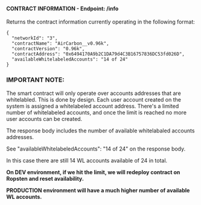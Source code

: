 #### CONTRACT INFORMATION - Endpoint: /info
Returns the contract information currently operating in the following format:

```
{
  "networkId": "3",
  "contractName": "AirCarbon__v0.96k",
  "contractVersion": "0.96k",
  "contractAddress": "0x6494170A9b2C1DA79d4C3B16757836DC53fd026D",
  "availableWhitelabeledAccounts": "14 of 24"
}
```

### IMPORTANT NOTE:

The smart contract will only operate over accounts addresses that are whitelabled. This is done by design.
Each user account created on the system is assigned a whitelabeled account address. There's a limited 
number of whitelabeled accounts, and once the limit is reached no more user accounts can be created.

The response body includes the number of available whitelabaled accounts addresses.

See "availableWhitelabeledAccounts": "14 of 24" on the response body.

In this case there are still 14 WL accounts available of 24 in total.

__On DEV environment, if we hit the limit, we will redeploy contract on Ropsten and reset availability.__

__PRODUCTION environment will have a much higher number of available WL accounts.__

